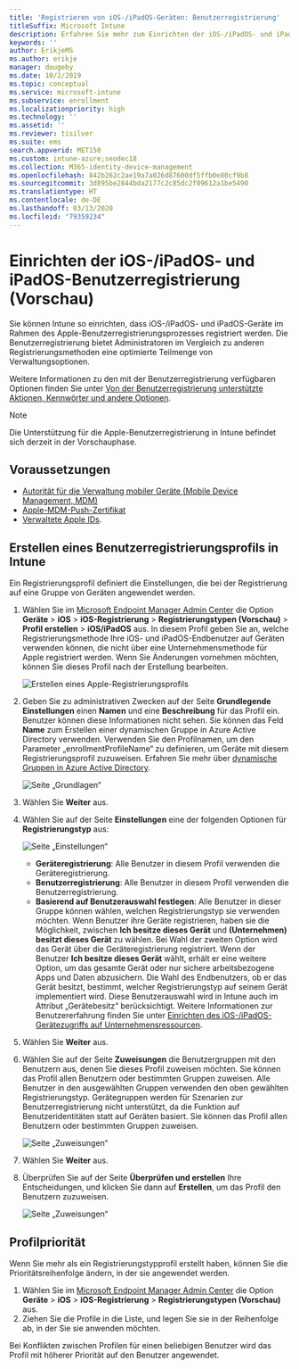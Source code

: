 ```yaml
---
title: 'Registrieren von iOS-/iPadOS-Geräten: Benutzerregistrierung'
titleSuffix: Microsoft Intune
description: Erfahren Sie mehr zum Einrichten der iOS-/iPadOS- und iPadOS-Benutzerregistrierung.
keywords: ''
author: ErikjeMS
ms.author: erikje
manager: dougeby
ms.date: 10/2/2019
ms.topic: conceptual
ms.service: microsoft-intune
ms.subservice: enrollment
ms.localizationpriority: high
ms.technology: ''
ms.assetid: ''
ms.reviewer: tisilver
ms.suite: ems
search.appverid: MET150
ms.custom: intune-azure;seodec18
ms.collection: M365-identity-device-management
ms.openlocfilehash: 842b262c2ae19a7a026d87600df5ffb0e80cf9b8
ms.sourcegitcommit: 3d895be2844bda2177c2c85dc2f09612a1be5490
ms.translationtype: HT
ms.contentlocale: de-DE
ms.lasthandoff: 03/13/2020
ms.locfileid: "79359234"
---
```

# <a name="set-up-iosipados-and-ipados-user-enrollment-preview"></a>Einrichten der iOS-/iPadOS- und iPadOS-Benutzerregistrierung (Vorschau)

Sie können Intune so einrichten, dass iOS-/iPadOS- und iPadOS-Geräte im Rahmen des Apple-Benutzerregistrierungsprozesses registriert werden. Die Benutzerregistrierung bietet Administratoren im Vergleich zu anderen Registrierungsmethoden eine optimierte Teilmenge von Verwaltungsoptionen.

Weitere Informationen zu den mit der Benutzerregistrierung verfügbaren Optionen finden Sie unter [Von der Benutzerregistrierung unterstützte Aktionen, Kennwörter und andere Optionen](ios-user-enrollment-supported-actions.md).

> [!NOTE]
> Die Unterstützung für die Apple-Benutzerregistrierung in Intune befindet sich derzeit in der Vorschauphase.

## <a name="prerequisites"></a>Voraussetzungen
- [Autorität für die Verwaltung mobiler Geräte (Mobile Device Management, MDM)](../fundamentals/mdm-authority-set.md)
- [Apple-MDM-Push-Zertifikat](apple-mdm-push-certificate-get.md)
- [Verwaltete Apple IDs](https://support.apple.com/guide/apple-business-manager/mdm1c9622977/web).

## <a name="create-a-user-enrollment-profile-in-intune"></a>Erstellen eines Benutzerregistrierungsprofils in Intune

Ein Registrierungsprofil definiert die Einstellungen, die bei der Registrierung auf eine Gruppe von Geräten angewendet werden. 

1. Wählen Sie im [Microsoft Endpoint Manager Admin Center](https://go.microsoft.com/fwlink/?linkid=2109431) die Option **Geräte** > **iOS** > **iOS-Registrierung** > **Registrierungstypen (Vorschau)**  > **Profil erstellen** > **iOS/iPadOS** aus. In diesem Profil geben Sie an, welche Registrierungsmethode Ihre iOS- und iPadOS-Endbenutzer auf Geräten verwenden können, die nicht über eine Unternehmensmethode für Apple registriert werden. Wenn Sie Änderungen vornehmen möchten, können Sie dieses Profil nach der Erstellung bearbeiten.

    ![Erstellen eines Apple-Registrierungsprofils](./media/ios-user-enrollment/create-profile.png)

2. Geben Sie zu administrativen Zwecken auf der Seite **Grundlegende Einstellungen** einen **Namen** und eine **Beschreibung** für das Profil ein. Benutzer können diese Informationen nicht sehen. Sie können das Feld **Name** zum Erstellen einer dynamischen Gruppe in Azure Active Directory verwenden. Verwenden Sie den Profilnamen, um den Parameter „enrollmentProfileName“ zu definieren, um Geräte mit diesem Registrierungsprofil zuzuweisen. Erfahren Sie mehr über [dynamische Gruppen in Azure Active Directory](https://docs.microsoft.com/azure/active-directory/active-directory-groups-dynamic-membership-azure-portal#rules-for-devices).

    ![Seite „Grundlagen“](./media/ios-user-enrollment/basics-page.png)

3. Wählen Sie **Weiter** aus.

4. Wählen Sie auf der Seite **Einstellungen** eine der folgenden Optionen für **Registrierungstyp** aus:

    ![Seite „Einstellungen“](./media/ios-user-enrollment/settings-page.png)

    - **Geräteregistrierung**: Alle Benutzer in diesem Profil verwenden die Geräteregistrierung.
    - **Benutzerregistrierung**: Alle Benutzer in diesem Profil verwenden die Benutzerregistrierung.
    - **Basierend auf Benutzerauswahl festlegen**: Alle Benutzer in dieser Gruppe können wählen, welchen Registrierungstyp sie verwenden möchten. Wenn Benutzer ihre Geräte registrieren, haben sie die Möglichkeit, zwischen **Ich besitze dieses Gerät** und **(Unternehmen) besitzt dieses Gerät** zu wählen. Bei Wahl der zweiten Option wird das Gerät über die Geräteregistrierung registriert. Wenn der Benutzer **Ich besitze dieses Gerät** wählt, erhält er eine weitere Option, um das gesamte Gerät oder nur sichere arbeitsbezogene Apps und Daten abzusichern. Die Wahl des Endbenutzers, ob er das Gerät besitzt, bestimmt, welcher Registrierungstyp auf seinem Gerät implementiert wird. Diese Benutzerauswahl wird in Intune auch im Attribut „Gerätebesitz“ berücksichtigt. Weitere Informationen zur Benutzererfahrung finden Sie unter [Einrichten des iOS-/iPadOS-Gerätezugriffs auf Unternehmensressourcen](https://docs.microsoft.com/user-help/enroll-your-device-in-intune-ios).
    
5. Wählen Sie **Weiter** aus.

6. Wählen Sie auf der Seite **Zuweisungen** die Benutzergruppen mit den Benutzern aus, denen Sie dieses Profil zuweisen möchten. Sie können das Profil allen Benutzern oder bestimmten Gruppen zuweisen. Alle Benutzer in den ausgewählten Gruppen verwenden den oben gewählten Registrierungstyp. Gerätegruppen werden für Szenarien zur Benutzerregistrierung nicht unterstützt, da die Funktion auf Benutzeridentitäten statt auf Geräten basiert. Sie können das Profil allen Benutzern oder bestimmten Gruppen zuweisen.

    ![Seite „Zuweisungen“](./media/ios-user-enrollment/assignments-page.png)

7. Wählen Sie **Weiter** aus.

8. Überprüfen Sie auf der Seite **Überprüfen und erstellen** Ihre Entscheidungen, und klicken Sie dann auf **Erstellen**, um das Profil den Benutzern zuzuweisen.

    ![Seite „Zuweisungen“](./media/ios-user-enrollment/assignments-page.png)


## <a name="profile-priority"></a>Profilpriorität

Wenn Sie mehr als ein Registrierungstypprofil erstellt haben, können Sie die Prioritätsreihenfolge ändern, in der sie angewendet werden.

1. Wählen Sie im [Microsoft Endpoint Manager Admin Center](https://go.microsoft.com/fwlink/?linkid=2109431) die Option **Geräte** > **iOS** > **iOS-Registrierung** > **Registrierungstypen (Vorschau)** aus.
2. Ziehen Sie die Profile in die Liste, und legen Sie sie in der Reihenfolge ab, in der Sie sie anwenden möchten.

Bei Konflikten zwischen Profilen für einen beliebigen Benutzer wird das Profil mit höherer Priorität auf den Benutzer angewendet.


